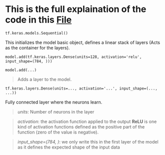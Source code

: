 # This is the full explaination of the code in this [File](https://github.com/amrorabea/TF/blob/main/ANN/ANN.ipynb)
```pip
tf.keras.models.Sequential()
```
This initializes the model basic object,
defines a linear stack of layers (Acts as the container for the layers).

```pip
model.add(tf.keras.layers.Dense(units=128, activation='relu', input_shape=(784, )))
```
``` model.add(...) ``` 
> Adds a layer to the model.

``` tf.keras.layers.Dense(units=..., activation='...', input_shape=(..., ...)) ``` 

Fully connected layer where the neurons learn.

> _units_: Number of neurons in the layer

> _activation_: the activation function applied to the output __ReLU__ is one kind of activation functions defined as the positive part of the function (zero of the value is negative).

> _input_shape=(784, )_: we only write this in the first layer of the model as it defines the expected shape of the input data

